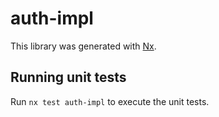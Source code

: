 # auth-impl

This library was generated with [Nx](https://nx.dev).

## Running unit tests

Run `nx test auth-impl` to execute the unit tests.

